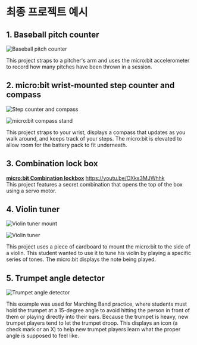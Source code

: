# 최종 프로젝트 예시

## 1. Baseball pitch counter

![Baseball pitch counter](/static/courses/csintro/finalproject/baseball-pitch-counter.png)

This project straps to a pitcher's arm and uses the micro:bit accelerometer to record how many pitches have been thrown in a session.

## 2. micro:bit wrist-mounted step counter and compass

![Step counter and compass](/static/courses/csintro/finalproject/step-counter.png)

![micro:bit compass stand](/static/courses/csintro/finalproject/compass-stand.png)

This project straps to your wrist, displays a compass that updates as you walk around, and keeps track of your steps. The micro:bit is elevated to allow room for the battery pack to fit underneath.

## 3. Combination lock box

[**micro:bit Combination lockbox**](https://youtu.be/OXks3MJWhhk) https://youtu.be/OXks3MJWhhk   
This project features a secret combination that opens the top of the box using a servo motor.

## 4. Violin tuner

![Violin tuner mount](/static/courses/csintro/finalproject/violin-tuner-mount.png)

![Violin tuner](/static/courses/csintro/finalproject/violin-tuner.png)

This project uses a piece of cardboard to mount the micro:bit to the side of a violin. This student wanted to use it to tune his violin by playing a specific series of tones. The micro:bit displays the note being played.

## 5. Trumpet angle detector

![Trumpet angle detector](/static/courses/csintro/finalproject/trumpet-angle-detector.jpg)

This example was used for Marching Band practice, where students must hold the trumpet at a 15-degree angle to avoid hitting the person in front of them or playing directly into their ears. Because the trumpet is heavy, new trumpet players tend to let the trumpet droop. This displays an icon (a check mark or an X) to help new trumpet players learn what the proper angle is supposed to feel like.